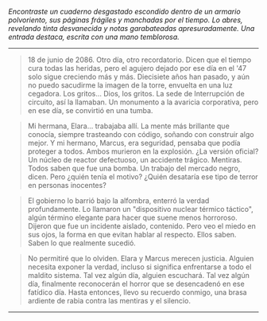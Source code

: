 _Encontraste un cuaderno desgastado escondido dentro de un armario polvoriento, sus páginas frágiles y manchadas por el tiempo. Lo abres, revelando tinta desvanecida y notas garabateadas apresuradamente. Una entrada destaca, escrita con una mano temblorosa._

---

> 18 de junio de 2086. Otro día, otro recordatorio. Dicen que el tiempo cura todas las heridas, pero el agujero dejado por ese día en el '47 solo sigue creciendo más y más. Diecisiete años han pasado, y aún no puedo sacudirme la imagen de la torre, envuelta en una luz cegadora. Los gritos... Dios, los gritos. La sede de Interrupción de circuito, así la llamaban. Un monumento a la avaricia corporativa, pero en ese día, se convirtió en una tumba.

> Mi hermana, Elara... trabajaba allí. La mente más brillante que conocía, siempre trasteando con código, soñando con construir algo mejor. Y mi hermano, Marcus, era seguridad, pensaba que podía proteger a todos. Ambos murieron en la explosión. ¿La versión oficial? Un núcleo de reactor defectuoso, un accidente trágico. Mentiras. Todos saben que fue una bomba. Un trabajo del mercado negro, dicen. Pero ¿quién tenía el motivo? ¿Quién desataría ese tipo de terror en personas inocentes?

> El gobierno lo barrió bajo la alfombra, enterró la verdad profundamente. Lo llamaron un "dispositivo nuclear térmico táctico", algún término elegante para hacer que suene menos horroroso. Dijeron que fue un incidente aislado, contenido. Pero veo el miedo en sus ojos, la forma en que evitan hablar al respecto. Ellos saben. Saben lo que realmente sucedió.

> No permitiré que lo olviden. Elara y Marcus merecen justicia. Alguien necesita exponer la verdad, incluso si significa enfrentarse a todo el maldito sistema. Tal vez algún día, alguien escuchará. Tal vez algún día, finalmente reconocerán el horror que se desencadenó en ese fatídico día. Hasta entonces, llevo su recuerdo conmigo, una brasa ardiente de rabia contra las mentiras y el silencio.

---
